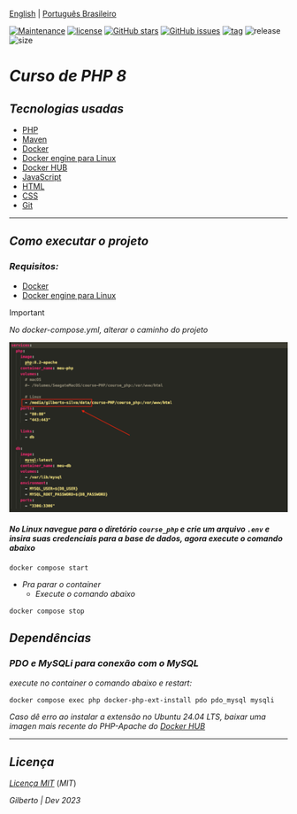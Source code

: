 [English](https://github.com/Gilberto-Mascena/course-PHP/blob/main/README-en.md) |
[Português Brasileiro](https://github.com/Gilberto-Mascena/course-PHP/blob/main/README.md)

[![Maintenance](https://img.shields.io/badge/Maintained%3F-yes-green.svg)](https://Gilberto-Mascena/course-PHP)
[![license](https://img.shields.io/github/license/Gilberto-Mascena/course-PHP)](https://github.com/Gilberto-Mascena/course-PHP/blob/main/LICENSE.md)
[![GitHub stars](https://img.shields.io/github/stars/Gilberto-Mascena/course-PHP)](https://github.com/Gilberto-Mascena/course-PHP/stargazers)
[![GitHub issues](https://img.shields.io/github/issues/Gilberto-Mascena/course-PHP)](https://github.com/Gilberto-Mascena/course-PHP/issues)
[![tag](https://img.shields.io/github/v/release/Gilberto-Mascena/course-PHP?include_prereleases)](https://github.com/Gilberto-Mascena/course-PHP/releases)
![release](https://img.shields.io/github/release-date/Gilberto-Mascena/course-PHP)
![size](https://img.shields.io/github/repo-size/Gilberto-Mascena/course-PHP)

# *Curso de PHP 8*

## *Tecnologias usadas*

- [PHP](https://www.php.net)
- [Maven](https://maven.apache.org)
- [Docker](https://www.docker.com/products/docker-desktop/)
- [Docker engine para Linux](https://docs.docker.com/engine/install/)
- [Docker HUB](https://hub.docker.com)
- [JavaScript](https://developer.mozilla.org/pt-BR/docs/Web/JavaScript)
- [HTML](https://developer.mozilla.org/pt-BR/docs/Web/HTML)
- [CSS](https://developer.mozilla.org/pt-BR/docs/Web/CSS)
- [Git](https://git-scm.com)

---

## *Como executar o projeto*

### *Requisitos:*

- [Docker](https://www.docker.com/products/docker-desktop/)
- [Docker engine para Linux](https://docs.docker.com/engine/install/)

> [!IMPORTANT]
> _No docker-compose.yml, alterar o caminho do projeto_

<img src="./assets/docker-compose.png">

#### *No **Linux** navegue para o diretório `course_php` e crie um arquivo `.env` e insira suas credenciais para a base de dados, agora execute o comando abaixo*

```
docker compose start
```
- _Pra parar o container_
    - _Execute o comando abaixo_

```
docker compose stop
```

## *Dependências*

### *PDO e MySQLi para conexão com o MySQL*

*_execute no container o comando abaixo e restart:_* 

```
docker compose exec php docker-php-ext-install pdo pdo_mysql mysqli
```

*_Caso dê erro ao instalar a extensão no Ubuntu 24.04 LTS, baixar uma imagen mais recente do PHP-Apache do [*Docker HUB*](https://hub.docker.com/r/thekingscode/php8.2-apache)_* 
   
---

## *Licença* 

[*Licença MIT*](LICENSE.md) (*MIT*)

*Gilberto | Dev 2023* 